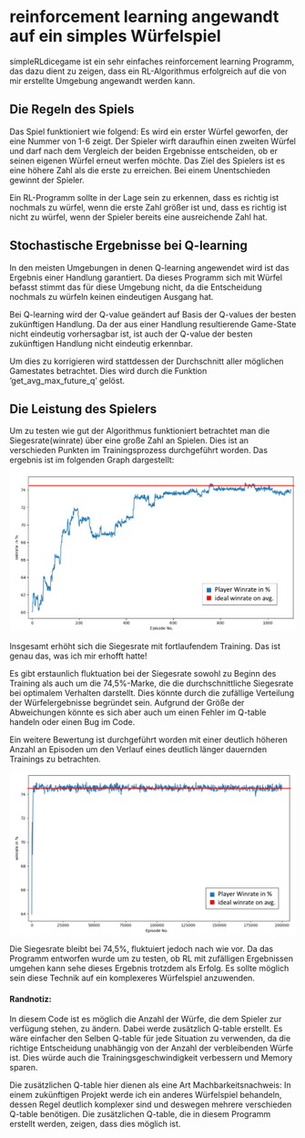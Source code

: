 # reinforcement learning angewandt auf ein simples Würfelspiel
simpleRLdicegame ist ein sehr einfaches reinforcement learning Programm, das dazu dient zu zeigen, dass ein RL-Algorithmus erfolgreich auf die von mir erstellte Umgebung angewandt werden kann.

## Die Regeln des Spiels
Das Spiel funktioniert wie folgend: Es wird ein erster Würfel geworfen, der eine Nummer von 1-6 zeigt. Der Spieler wirft daraufhin einen zweiten Würfel und darf nach dem Vergleich der beiden Ergebnisse entscheiden, ob er seinen eigenen Würfel erneut werfen möchte. Das Ziel des Spielers ist es eine höhere Zahl als die erste zu erreichen. Bei einem Unentschieden gewinnt der Spieler.

Ein RL-Programm sollte in der Lage sein zu erkennen, dass es richtig ist nochmals zu würfel, wenn die erste Zahl größer ist und, dass es richtig ist nicht zu würfel, wenn der Spieler bereits eine ausreichende Zahl hat.

## Stochastische Ergebnisse bei Q-learning

In den meisten Umgebungen in denen Q-learning angewendet wird ist das Ergebnis einer Handlung garantiert. Da dieses Programm sich mit Würfel befasst stimmt das für diese Umgebung nicht, da die Entscheidung nochmals zu würfeln keinen eindeutigen Ausgang hat.

Bei Q-learning wird der Q-value geändert auf Basis der Q-values der besten zukünftigen Handlung. Da der aus einer Handlung resultierende Game-State nicht eindeutig vorhersagbar ist, ist auch der Q-value der besten zukünftigen Handlung nicht eindeutig erkennbar. 

Um dies zu korrigieren wird stattdessen der Durchschnitt aller möglichen Gamestates betrachtet. Dies wird durch die Funktion ‘get_avg_max_future_q’ gelöst. 

## Die Leistung des Spielers

Um zu testen wie gut der Algorithmus funktioniert betrachtet man die Siegesrate(winrate) über eine große Zahl an Spielen. Dies ist an verschieden Punkten im Trainingsprozess durchgeführt worden. Das ergebnis ist im folgenden Graph dargestellt:

![1k Eps](docs/1kEps100kGames.png)

Insgesamt erhöht sich die Siegesrate mit fortlaufendem Training. Das ist genau das, was ich mir erhofft hatte!

Es gibt erstaunlich fluktuation bei der Siegesrate sowohl zu Beginn des Training als auch um die 74,5%-Marke, die die durchschnittliche Siegesrate bei optimalem Verhalten darstellt. Dies könnte durch die zufällige Verteilung der Würfelergebnisse begründet sein. Aufgrund der Größe der Abweichungen könnte es sich aber auch um einen Fehler im Q-table handeln oder einen Bug im Code.

Ein weitere Bewertung ist durchgeführt worden mit einer deutlich höheren Anzahl an Episoden um den Verlauf eines deutlich länger dauernden Trainings zu betrachten.

![200k Eps](docs/200kEps75kGames.png)

Die Siegesrate bleibt bei 74,5%, fluktuiert jedoch nach wie vor. Da das Programm entworfen wurde um zu testen, ob RL mit zufälligen Ergebnissen umgehen kann sehe dieses Ergebnis trotzdem als Erfolg. Es sollte möglich sein diese Technik auf ein komplexeres Würfelspiel anzuwenden.

#### Randnotiz:

In diesem Code ist es möglich die Anzahl der Würfe, die dem Spieler zur verfügung stehen, zu ändern. Dabei werde zusätzlich Q-table erstellt. Es wäre einfacher den Selben Q-table für jede Situation zu verwenden, da die richtige Entscheidung unabhängig von der Anzahl der verbleibenden Würfe ist. Dies würde auch die Trainingsgeschwindigkeit verbessern und Memory sparen.

Die zusätzlichen Q-table hier dienen als eine Art Machbarkeitsnachweis: In einem zukünftigen Projekt werde ich ein anderes Würfelspiel behandeln, dessen Regel deutlich komplexer sind und deswegen mehrere verschieden Q-table benötigen. Die zusätzlichen Q-table, die in diesem Programm erstellt werden, zeigen, dass dies möglich ist.
